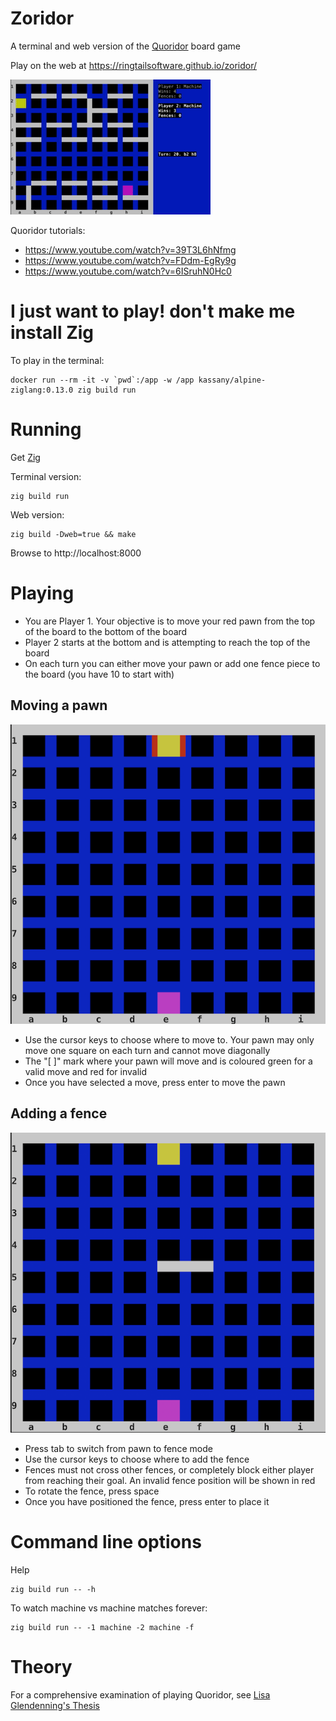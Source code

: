 # Zoridor

A terminal and web version of the [Quoridor](https://en.wikipedia.org/wiki/Quoridor) board game

Play on the web at https://ringtailsoftware.github.io/zoridor/

![](doc/demo.gif)

Quoridor tutorials:

 - https://www.youtube.com/watch?v=39T3L6hNfmg
 - https://www.youtube.com/watch?v=FDdm-EgRy9g
 - https://www.youtube.com/watch?v=6ISruhN0Hc0

# I just want to play! don't make me install Zig

To play in the terminal:

    docker run --rm -it -v `pwd`:/app -w /app kassany/alpine-ziglang:0.13.0 zig build run

# Running

Get [Zig](https://ziglang.org/download/)

Terminal version:

    zig build run

Web version:

    zig build -Dweb=true && make

Browse to http://localhost:8000

# Playing

 - You are Player 1. Your objective is to move your red pawn from the top of the board to the bottom of the board
 - Player 2 starts at the bottom and is attempting to reach the top of the board
 - On each turn you can either move your pawn or add one fence piece to the board (you have 10 to start with)

## Moving a pawn

![](doc/1.png)

 - Use the cursor keys to choose where to move to. Your pawn may only move one square on each turn and cannot move diagonally
 - The "[ ]" mark where your pawn will move and is coloured green for a valid move and red for invalid
 - Once you have selected a move, press enter to move the pawn

## Adding a fence

![](doc/2.png)

 - Press tab to switch from pawn to fence mode
 - Use the cursor keys to choose where to add the fence
 - Fences must not cross other fences, or completely block either player from reaching their goal. An invalid fence position will be shown in red
 - To rotate the fence, press space
 - Once you have positioned the fence, press enter to place it

# Command line options

Help

    zig build run -- -h

To watch machine vs machine matches forever:

    zig build run -- -1 machine -2 machine -f

# Theory

For a comprehensive examination of playing Quoridor, see [Lisa Glendenning's Thesis](https://www.labri.fr/perso/renault/working/teaching/projets/files/glendenning_ugrad_thesis.pdf)

